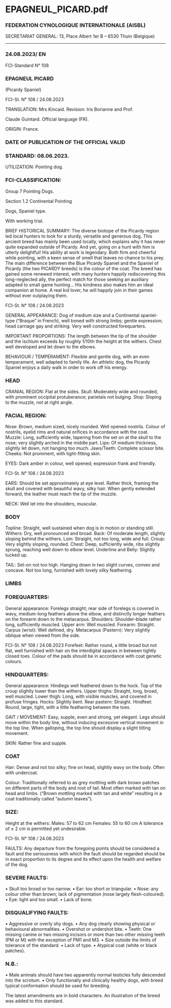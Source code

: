 # EPAGNEUL_PICARD.pdf


### FEDERATION CYNOLOGIQUE INTERNATIONALE (AISBL)


SECRETARIAT GENERAL: 13, Place Albert 1er  B – 6530 Thuin (Belgique)
______________________________________________________________________________


### 24.08.2023/ EN



FCI-Standard N° 108

### EPAGNEUL PICARD


(Picardy Spaniel)




FCI-St. N° 108 / 24.08.2023

TRANSLATION: Mrs Kincaid. Revision: Iris Borianne and Prof.


Claude Guintard.  Official language (FR).

ORIGIN: France.

### DATE OF PUBLICATION OF THE OFFICIAL VALID



### STANDARD: 08.06.2023.



UTILIZATION: Pointing dog.

### FCI-CLASSIFICATION:


Group 7
Pointing Dogs.

Section 1.2 Continental
Pointing



Dogs, Spaniel type.

With working trial.

BRIEF HISTORICAL SUMMARY: The diverse biotope of the
Picardy region led local hunters to look for a sturdy, versatile
and generous dog.
This ancient breed has mainly been used locally, which explains
why it has never quite expanded outside of Picardy.
And yet, going on a hunt with him is utterly delightful! His
ability at work is legendary. Both firm and cheerful while
pointing, with a keen sense of smell that leaves no chance to his
prey.
The main difference between the Blue Picardy Spaniel and the
Spaniel of Picardy (the two PICARDY breeds) is the colour of
the coat.
The breed has gained some renewed interest, with many hunters
happily rediscovering this long-neglected ally, the perfect match
for those seeking an auxiliary adapted to small game hunting…
His kindness also makes him an ideal companion at home. A real
kid lover, he will happily join in their games without ever
outplaying them.




FCI-St. N° 108 / 24.08.2023

GENERAL APPEARANCE: Dog of medium size and a
Continental spaniel-type (“Braque” in French), well boned with
strong limbs; gentle expression; head carriage gay and striking.  Very
well constructed forequarters.

IMPORTANT PROPORTIONS: The length between the tip of
the shoulder and the ischium exceeds by roughly 1/10th the height
at the withers. Chest well developed and let down to the elbows.

BEHAVIOUR / TEMPERAMENT: Flexible and gentle dog, with
an even temperament, well adapted to family life.
An athletic dog, the Picardy Spaniel enjoys a daily walk in order
to work off his energy.

### HEAD



CRANIAL REGION: Flat at the sides.
Skull: Moderately wide and rounded, with prominent occipital
protuberance; parietals not bulging.
Stop: Sloping to the muzzle, not at right angle.

### FACIAL REGION:


Nose: Brown, medium sized, nicely rounded. Well opened nostrils.
Colour of nostrils, eyelid rims and natural orifices in accordance
with the coat.
Muzzle: Long, sufficiently wide, tapering from the set on at the skull
to the nose; very slightly arched in the middle part.
Lips: Of medium thickness, slightly let down, not hanging too much.
Jaws/Teeth: Complete scissor bite.
Cheeks: Not prominent, with tight-fitting skin.

EYES: Dark amber in colour, well opened; expression frank and
friendly.




FCI-St. N° 108 / 24.08.2023

EARS: Should be set approximately at eye level. Rather thick,
framing the skull and covered with beautiful wavy, silky hair. When
gently extended forward, the leather must reach the tip of the
muzzle.

NECK: Well let into the shoulders, muscular.

### BODY



Topline: Straight, well sustained when dog is in motion or
standing still.
Withers: Dry, well pronounced and broad.
Back: Of moderate length, slightly sloping behind the withers.
Loin: Straight, not too long, wide and full.
Croup: Very slightly sloping, rounded.
Chest: Deep, sufficiently wide, ribs slightly sprung, reaching well
down to elbow level.
Underline and Belly: Slightly tucked up.

TAIL: Set-on not too high. Hanging down in two slight curves,
convex and concave. Not too long, furnished with lovely silky
feathering.

### LIMBS



### FOREQUARTERS:


General appearance: Forelegs straight; rear side of forelegs is
covered in wavy, medium-long feathers above the elbow, and
distinctly longer feathers on the forearm down to the
metacarpus.
Shoulders: Shoulder-blade rather long, sufficiently muscled.
Upper arm: Well muscled.
Forearm: Straight.
Carpus (wrist): Well defined, dry.
Metacarpus (Pastern): Very slightly oblique when viewed from
the side.



FCI-St. N° 108 / 24.08.2023
Forefeet: Rather round, a little broad but not flat, well furnished
with hair on the interdigital spaces in between tightly closed toes.
Colour of the pads should be in accordance with coat genetic
colours.

### HINDQUARTERS:


General appearance: Hindlegs well feathered down to the hock. Top
of the croup slightly lower than the withers.
Upper thighs: Straight, long, broad, well muscled.
Lower thigh: Long, with visible muscles, and covered in profuse
fringes.
Hocks: Slightly bent.
Rear pastern: Straight.
Hindfeet: Round, large, tight, with a little feathering between the
toes.

GAIT / MOVEMENT: Easy, supple, even and strong, yet
elegant. Legs should move within the body line, without inducing
excessive vertical movement in the top line. When galloping, the
top line should display a slight tilting movement.

SKIN: Rather fine and supple.

### COAT



Hair: Dense and not too silky; fine on head, slightly wavy on the
body. Often with undercoat.

Colour: Traditionally referred to as grey mottling with dark brown
patches on different parts of the body and root of tail. Most often
marked with tan on head and limbs. (“Brown mottling marked
with tan and white” resulting in a coat traditionally called
“autumn leaves”).

### SIZE:


Height at the withers: Males: 57 to 62 cm
Females: 55 to 60 cm
A tolerance of ± 2 cm is permitted yet undesirable.


FCI-St. N° 108 / 24.08.2023

FAULTS: Any departure from the foregoing points should be
considered a fault and the seriousness with which the fault should be
regarded should be in exact proportion to its degree and its effect
upon the health and welfare of the dog.

### SEVERE FAULTS:


• Skull too broad or too narrow.
• Ear: too short or triangular.
• Nose: any colour other than brown; lack of pigmentation
(nose largely flesh-coloured).
• Eye: light and too small.
• Lack of bone.

### DISQUALIFYING FAULTS:


• Aggressive or overly shy dogs.
• Any dog clearly showing physical or behavioural abnormalities.
• Overshot or undershot bite.
• Teeth: One missing canine or two missing incisors or more
than two other missing teeth (PM or M) with the exception of
PM1 and M3.
• Size outside the limits of tolerance of the standard.
• Lack of type.
• Atypical coat (white or black patches).

### N.B.:


• Male animals should have two apparently normal testicles fully
descended into the scrotum.
• Only functionally and clinically healthy dogs, with breed typical
conformation should be used for breeding.

The latest amendments are in bold characters.
An illustration of the breed was added to this standard.




